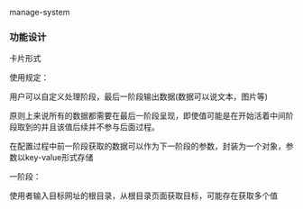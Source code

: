 manage-system

### 功能设计
卡片形式

使用规定：

用户可以自定义处理阶段，最后一阶段输出数据(数据可以说文本，图片等)

原则上来说所有的数据都需要在最后一阶段呈现，即使值可能是在开始活着中间阶段取到的并且该值后续并不参与后面过程。

在配置过程中前一阶段获取的数据可以作为下一阶段的参数，封装为一个对象，参数以key-value形式存储


一阶段：

使用者输入目标网址的根目录，从根目录页面获取目标，可能存在获取多个值